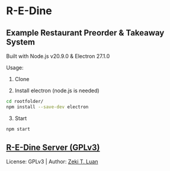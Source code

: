 # R-E-Dine
## Example Restaurant Preorder & Takeaway System

Built with Node.js v20.9.0 & Electron 27.1.0

Usage:

1. Clone

2. Install electron (node.js is needed)
```bash
cd rootfolder/
npm install --save-dev electron
```

3. Start
```bash
npm start
```

## [R-E-Dine Server (GPLv3)](https://github.com/1324151534/R-E-Dine-Server)

License: GPLv3 | Author: [Zeki T. Luan](https://github.com/1324151534)

